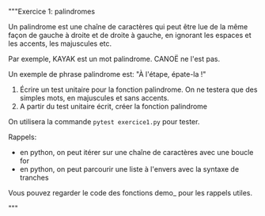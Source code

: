 """Exercice 1: palindromes

Un palindrome est une chaîne de caractères qui peut être lue de la même façon
de gauche à droite et de droite à gauche, en ignorant les espaces et les accents,
les majuscules etc.

Par exemple, KAYAK est un mot palindrome. CANOË ne l'est pas.

Un exemple de phrase palindrome est: "À l'étape, épate-la !"


1) Écrire un test unitaire pour la fonction palindrome. On ne testera que des simples mots, en majuscules et sans accents.
2) A partir du test unitaire écrit, créer la fonction palindrome

On utilisera la commande `pytest exercice1.py` pour tester.

Rappels:

- en python, on peut itérer sur une chaîne de caractères avec une boucle for
- en python, on peut parcourir une liste à l'envers avec la syntaxe de tranches

Vous pouvez regarder le code des fonctions demo_ pour les rappels utiles.

"""